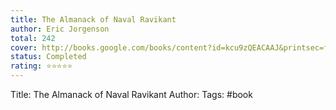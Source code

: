 ```yaml
---
title: The Almanack of Naval Ravikant
author: Eric Jorgenson
total: 242
cover: http://books.google.com/books/content?id=kcu9zQEACAAJ&printsec=frontcover&img=1&zoom=1&source=gbs_api
status: Completed
rating: ⭐⭐⭐⭐⭐
---
```

Title: The Almanack of Naval Ravikant
Author: 
Tags: #book